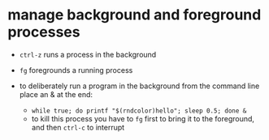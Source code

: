 # manage background and foreground processes 

  * `ctrl-z` runs a process in the background
  * `fg` foregrounds a running process
  
  * to deliberately run a program in the background from the command line place an & at the end:
    * `while true; do printf "$(rndcolor)hello"; sleep 0.5; done &`
    * to kill this process you have to `fg` first to bring it to the foreground, and then `ctrl-c` to interrupt
